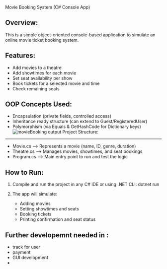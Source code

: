 Movie Booking System (C# Console App)

Overview:
----------
This is a simple object-oriented console-based application to simulate an online movie ticket booking system.

Features:
---------
- Add movies to a theatre
- Add showtimes for each movie
- Set seat availability per show
- Book tickets for a selected movie and time
- Check remaining seats

OOP Concepts Used:
------------------
- Encapsulation (private fields, controlled access)
- Inheritance ready structure (can extend to Guest/RegisteredUser)
- Polymorphism (via Equals & GetHashCode for Dictionary keys)
![movieBooking output](https://github.com/user-attachments/assets/042c702a-46b6-4e44-ae04-f065f57c0296)
Project Structure:
------------------
- Movie.cs         --> Represents a movie (name, ID, genre, duration)
- Theatre.cs       --> Manages movies, showtimes, and seat bookings
- Program.cs       --> Main entry point to run and test the logic

How to Run:
-----------
1. Compile and run the project in any C# IDE or using .NET CLI:
   dotnet run

2. The app will simulate:
   - Adding movies
   - Setting showtimes and seats
   - Booking tickets
   - Printing confirmation and seat status

Further developemnt needed in :
----------
 - track for user
 - payment
 - GUI development
 - 

